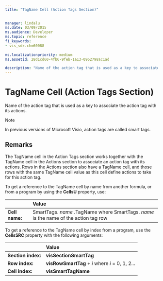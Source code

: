 ```yaml
---
title: "TagName Cell (Action Tags Section)"
 
 
manager: lindalu
ms.date: 03/09/2015
ms.audience: Developer
ms.topic: reference
f1_keywords:
- vis_sdr.chm60088
 
ms.localizationpriority: medium
ms.assetid: 28d1cd60-4fb6-9feb-1a13-0962798ac1ad

description: "Name of the action tag that is used as a key to associate the action tag with its actions."
---
```


# TagName Cell (Action Tags Section)

Name of the action tag that is used as a key to associate the action tag with its actions.
  
> [!NOTE]
> In previous versions of Microsoft Visio, action tags are called smart tags. 
  
## Remarks

 The TagName cell in the Action Tags section works together with the TagName cell in the Actions section to associate an action tag with its actions. Rows in the Actions section also have a TagName cell, and those rows with the same TagName cell value as this cell define actions to take for this action tag. 
  
To get a reference to the TagName cell by name from another formula, or from a program by using the **CellsU** property, use: 
  
||Value |
|:-----|:-----|
| **Cell name:**  <br/> | SmartTags.  *name*  .TagName           where SmartTags. *name*  is the name of the action tag row  <br/> |
   
To get a reference to the TagName cell by index from a program, use the **CellsSRC** property with the following arguments: 
  
||Value |
|:-----|:-----|
| **Section index:**  <br/> |**visSectionSmartTag** <br/> |
| **Row index:**  <br/> |**visRowSmartTag** +  *i*            where  *i*  = 0, 1, 2... |
| **Cell index:**  <br/> |**visSmartTagName** <br/> |
   

